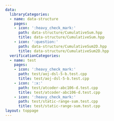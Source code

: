 ```yaml
---
data:
  libraryCategories:
  - name: data-structure
    pages:
    - icon: ':heavy_check_mark:'
      path: data-structure/CumulativeSum.hpp
      title: data-structure/CumulativeSum.hpp
    - icon: ':question:'
      path: data-structure/CumulativeSum2D.hpp
      title: data-structure/CumulativeSum2D.hpp
  verificationCategories:
  - name: test
    pages:
    - icon: ':heavy_check_mark:'
      path: test/aoj-dsl-5-b.test.cpp
      title: test/aoj-dsl-5-b.test.cpp
    - icon: ':x:'
      path: test/atcoder-abc106-d.test.cpp
      title: test/atcoder-abc106-d.test.cpp
    - icon: ':heavy_check_mark:'
      path: test/static-range-sum.test.cpp
      title: test/static-range-sum.test.cpp
layout: toppage
---
```

